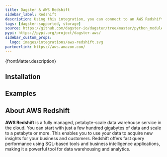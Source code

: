 ```yaml
---
title: Dagster & AWS Redshift
sidebar_label: Redshift
description: Using this integration, you can connect to an AWS Redshift cluster and issue queries against it directly from your Dagster assets. This allows you to seamlessly integrate Redshift into your data pipelines, leveraging the power of Redshift's data warehousing capabilities within your Dagster workflows.
tags: [dagster-supported, storage]
source: https://github.com/dagster-io/dagster/tree/master/python_modules/libraries/dagster-aws
pypi: https://pypi.org/project/dagster-aws/
sidebar_custom_props:
  logo: images/integrations/aws-redshift.svg
partnerlink: https://aws.amazon.com/
---
```


<p>{frontMatter.description}</p>

## Installation

<PackageInstallInstructions packageName="dagster-aws" />

## Examples

<CodeExample path="docs_snippets/docs_snippets/integrations/aws-redshift.py" language="python" />

## About AWS Redshift

**AWS Redshift** is a fully managed, petabyte-scale data warehouse service in the cloud. You can start with just a few hundred gigabytes of data and scale to a petabyte or more. This enables you to use your data to acquire new insights for your business and customers. Redshift offers fast query performance using SQL-based tools and business intelligence applications, making it a powerful tool for data warehousing and analytics.
